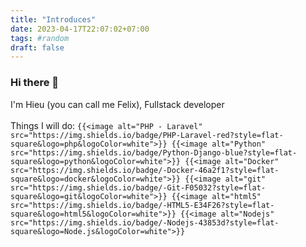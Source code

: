 ```yaml
---
title: "Introduces"
date: 2023-04-17T22:07:02+07:00
tags: #random
draft: false
---
```

### Hi there 👋
I'm Hieu (you can call me Felix), Fullstack developer \
\
Things I will do:
`{{<image alt="PHP - Laravel" src="https://img.shields.io/badge/PHP-Laravel-red?style=flat-square&logo=php&logoColor=white">}}
{{<image alt="Python" src="https://img.shields.io/badge/Python-Django-blue?style=flat-square&logo=python&logoColor=white">}}
{{<image alt="Docker" src="https://img.shields.io/badge/-Docker-46a2f1?style=flat-square&logo=docker&logoColor=white">}}
{{<image alt="git" src="https://img.shields.io/badge/-Git-F05032?style=flat-square&logo=git&logoColor=white">}}
{{<image alt="html5" src="https://img.shields.io/badge/-HTML5-E34F26?style=flat-square&logo=html5&logoColor=white">}}
{{<image alt="Nodejs" src="https://img.shields.io/badge/-Nodejs-43853d?style=flat-square&logo=Node.js&logoColor=white">}}` 

